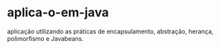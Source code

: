 # aplica-o-em-java
aplicação  utilizando as práticas de encapsulamento, abstração, herança, polimorfismo e Javabeans.
